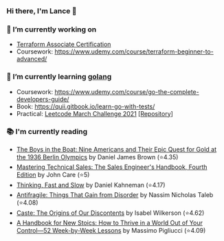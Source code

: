 ### Hi there, I'm Lance 👋

### 🔭 I’m currently working on 
- [Terraform Associate Certification](https://www.hashicorp.com/certification/terraform-associate)
- Coursework: https://www.udemy.com/course/terraform-beginner-to-advanced/<br>
### 🌱 I’m currently learning [golang](https://golang.org)
- Coursework: https://www.udemy.com/course/go-the-complete-developers-guide/
- Book: https://quii.gitbook.io/learn-go-with-tests/
- Practical: [Leetcode March Challenge 2021](https://leetcode.com/explore/challenge/card/march-leetcoding-challenge-2021) [[Repository]](https://github.com/lancefrench/leetcode)<br>
### 📚 I'm currently reading
  <!-- GOODREADS-LIST:START -->
- [The Boys in the Boat: Nine Americans and Their Epic Quest for Gold at the 1936 Berlin Olympics](https://www.goodreads.com/review/show/5911786072?utm_medium=api&utm_source=rss) by Daniel James Brown (⭐️4.35)
- [Mastering Technical Sales: The Sales Engineer's Handbook, Fourth Edition](https://www.goodreads.com/review/show/5083617084?utm_medium=api&utm_source=rss) by John Care (⭐️5)
- [Thinking, Fast and Slow](https://www.goodreads.com/review/show/3857554549?utm_medium=api&utm_source=rss) by Daniel Kahneman (⭐️4.17)
- [Antifragile: Things That Gain from Disorder](https://www.goodreads.com/review/show/4191076091?utm_medium=api&utm_source=rss) by Nassim Nicholas Taleb (⭐️4.08)
- [Caste: The Origins of Our Discontents](https://www.goodreads.com/review/show/3904153218?utm_medium=api&utm_source=rss) by Isabel Wilkerson (⭐️4.62)
- [A Handbook for New Stoics: How to Thrive in a World Out of Your Control—52 Week-by-Week Lessons](https://www.goodreads.com/review/show/3880315152?utm_medium=api&utm_source=rss) by Massimo Pigliucci (⭐️4.09)
<!-- GOODREADS-LIST:END -->

